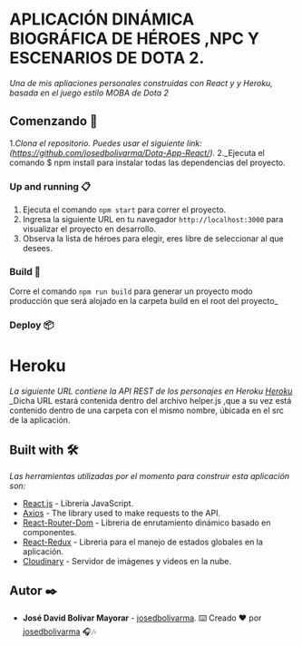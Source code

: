 # APLICACIÓN DINÁMICA BIOGRÁFICA DE HÉROES ,NPC Y ESCENARIOS DE DOTA 2.

_Una de mis apliaciones personales construidas con React y y Heroku, basada en el juego estilo MOBA de Dota 2_

## Comenzando 🚀

1._Clona el repositorio. Puedes usar el siguiente link: (https://github.com/josedbolivarma/Dota-App-React/)._
2._Ejecuta el comando $ npm install para instalar todas las dependencias del proyecto.

### Up and running 📋

1. Ejecuta el comando `npm start` para correr el proyecto.
2. Ingresa la siguiente URL en tu navegador `http://localhost:3000` para visualizar el proyecto en desarrollo.
3. Observa la lista de héroes para elegir, eres libre de seleccionar al que desees.

### Build 🔧

Corre el comando `npm run build` para generar un proyecto modo producción que será alojado en la carpeta build en el root del proyecto_

### Deploy 📦
# Heroku
_La siguiente URL contiene la API REST de los personajes en Heroku [Heroku](https://app-dota2-v1.herokuapp.com/heroes/)_
_Dicha URL estará contenida dentro del archivo helper.js ,que a su vez está contenido dentro de una carpeta con el mismo nombre, úbicada en el src de la aplicación.

## Built with 🛠️

_Las herramientas utilizadas por el momento para construir esta aplicación son:_

- [React.js](https://reactjs.org/) - Librería JavaScript.
- [Axios](https://axios-http.com/es/) - The library used to make requests to the API.
- [React-Router-Dom](https://reacttraining.com/react-router/) - Libreria de enrutamiento dinámico basado en componentes.
- [React-Redux](https://redux.js.org/) - Libreria para el manejo de estados globales en la aplicación.
- [Cloudinary](https://cloudinary.com/) - Servidor de imágenes y videos en la nube.

## Autor ✒️

- **José David Bolívar Mayorar** - [josedbolivarma](https://github.com/josedbolivarma).
⌨️ Creado ❤ por [josedbolivarma](https://github.com/josedbolivarma/) 🎧🎶 
